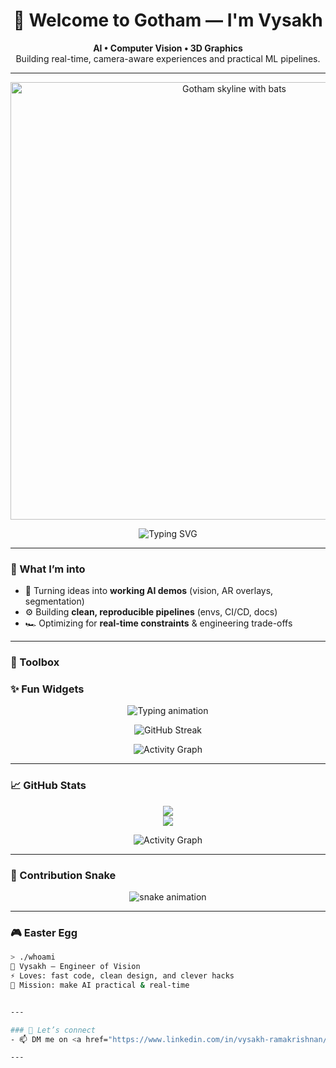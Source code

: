 <!-- Profile README: github.com/vrk7/vrk7 -->

<h1 align="center">🦇 Welcome to Gotham — I'm Vysakh</h1>

<p align="center">
  <b>AI • Computer Vision • 3D Graphics</b><br/>
  Building real-time, camera-aware experiences and practical ML pipelines.
</p>

---

<!-- Gotham skyline gif -->
<p align="center">
  <img src="https://i.imgur.com/FVu9yYy.gif" alt="Gotham skyline with bats" width="700"/>
</p>

<!-- Typing animation -->
<p align="center">
  <img src="https://readme-typing-svg.herokuapp.com?size=24&color=8E44AD&center=true&vCenter=true&width=600&lines=AI+Engineer;Computer+Vision+Geek;3D+Graphics+Enthusiast;Real-time+Pipeline+Builder" alt="Typing SVG">
</p>

---

### 🚀 What I’m into
- 🧪 Turning ideas into **working AI demos** (vision, AR overlays, segmentation)
- ⚙️ Building **clean, reproducible pipelines** (envs, CI/CD, docs)
- 🏎️ Optimizing for **real-time constraints** & engineering trade-offs

---

### 🧰 Toolbox
### ✨ Fun Widgets

<p align="center">
  <!-- Typing SVG -->
  <img src="https://readme-typing-svg.herokuapp.com?size=22&color=8E44AD&center=true&vCenter=true&width=500&lines=AI+Engineer;Computer+Vision+Geek;Metasurface+Explorer;Open-Source+Builder" alt="Typing animation"/>
</p>

<p align="center">
  <!-- GitHub streak -->
  <img src="https://streak-stats.demolab.com?user=vrk7&theme=tokyonight&hide_border=true" alt="GitHub Streak"/>
</p>

<p align="center">
  <!-- Activity graph -->
  <img src="https://github-readme-activity-graph.vercel.app/graph?username=vrk7&theme=react-dark&hide_border=true" alt="Activity Graph"/>
</p>

---

### 📈 GitHub Stats
<p align="center">
  <img src="https://github-readme-stats.vercel.app/api?username=vrk7&theme=tokyonight&show_icons=true&hide_border=true" />
  <br/>
  <img src="https://streak-stats.demolab.com?user=vrk7&theme=tokyonight&hide_border=true" />
</p>

<p align="center">
  <img src="https://github-readme-activity-graph.vercel.app/graph?username=vrk7&theme=react-dark&hide_border=true" alt="Activity Graph"/>
</p>

---

### 🐍 Contribution Snake
<p align="center">
  <img src="https://github.com/vrk7/vrk7/blob/output/github-contribution-grid-snake.svg" alt="snake animation"/>
</p>

---

### 🎮 Easter Egg
```bash
> ./whoami
🦇 Vysakh — Engineer of Vision
⚡ Loves: fast code, clean design, and clever hacks
🎯 Mission: make AI practical & real-time


---

### 🤝 Let’s connect
- 📫 DM me on <a href="https://www.linkedin.com/in/vysakh-ramakrishnan/" target="_blank" rel="noopener noreferrer">LinkedIn</a>

---
